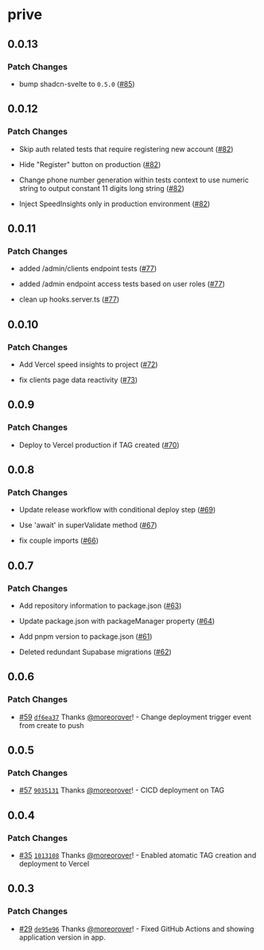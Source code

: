 # prive

## 0.0.13

### Patch Changes

- bump shadcn-svelte to `0.5.0` ([#85](https://github.com/moreorover/prive/pull/85))

## 0.0.12

### Patch Changes

- Skip auth related tests that require registering new account ([#82](https://github.com/moreorover/prive/pull/82))

- Hide "Register" button on production ([#82](https://github.com/moreorover/prive/pull/82))

- Change phone number generation within tests context to use numeric string to output constant 11 digits long string ([#82](https://github.com/moreorover/prive/pull/82))

- Inject SpeedInsights only in production environment ([#82](https://github.com/moreorover/prive/pull/82))

## 0.0.11

### Patch Changes

- added /admin/clients endpoint tests ([#77](https://github.com/moreorover/prive/pull/77))

- added /admin endpoint access tests based on user roles ([#77](https://github.com/moreorover/prive/pull/77))

- clean up hooks.server.ts ([#77](https://github.com/moreorover/prive/pull/77))

## 0.0.10

### Patch Changes

- Add Vercel speed insights to project ([#72](https://github.com/moreorover/prive/pull/72))

- fix clients page data reactivity ([#73](https://github.com/moreorover/prive/pull/73))

## 0.0.9

### Patch Changes

- Deploy to Vercel production if TAG created ([#70](https://github.com/moreorover/prive/pull/70))

## 0.0.8

### Patch Changes

- Update release workflow with conditional deploy step ([#69](https://github.com/moreorover/prive/pull/69))

- Use 'await' in superValidate method ([#67](https://github.com/moreorover/prive/pull/67))

- fix couple imports ([#66](https://github.com/moreorover/prive/pull/66))

## 0.0.7

### Patch Changes

- Add repository information to package.json ([#63](https://github.com/moreorover/prive/pull/63))

- Update package.json with packageManager property ([#64](https://github.com/moreorover/prive/pull/64))

- Add pnpm version to package.json ([#61](https://github.com/moreorover/prive/pull/61))

- Deleted redundant Supabase migrations ([#62](https://github.com/moreorover/prive/pull/62))

## 0.0.6

### Patch Changes

- [#59](https://github.com/moreorover/prive/pull/59) [`df6ea37`](https://github.com/moreorover/prive/commit/df6ea378f871b04379cb5314f8e1c064c8d74bdc) Thanks [@moreorover](https://github.com/moreorover)! - Change deployment trigger event from create to push

## 0.0.5

### Patch Changes

- [#57](https://github.com/moreorover/prive/pull/57) [`9035131`](https://github.com/moreorover/prive/commit/903513113aca97ec862ca3d0082f1bd530c66e13) Thanks [@moreorover](https://github.com/moreorover)! - CICD deployment on TAG

## 0.0.4

### Patch Changes

- [#35](https://github.com/moreorover/prive/pull/35) [`1013108`](https://github.com/moreorover/prive/commit/10131083530563f33336294f349daff1c020f3f8) Thanks [@moreorover](https://github.com/moreorover)! - Enabled atomatic TAG creation and deployment to Vercel

## 0.0.3

### Patch Changes

- [#29](https://github.com/moreorover/prive/pull/29) [`de95e96`](https://github.com/moreorover/prive/commit/de95e96832c1a0636efaf402d118ae300a743017) Thanks [@moreorover](https://github.com/moreorover)! - Fixed GitHub Actions and showing application version in app.

